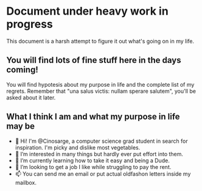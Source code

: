 # Document under heavy work in progress
This document is a harsh attempt to figure it out what's going on in my life.

## You will find lots of fine stuff here in the days coming!
You will find hypotesis about my purpose in life and the complete list of my regrets.
Remember that "una salus victis: nullam sperare salutem", you'll be asked about it later.

## What I think I am and what my purpose in life may be
- 👋 Hi! I'm @Cinosarge, a computer science grad student in search for inspiration. I'm picky and dislike most vegetables.
- 👀 I’m interested in many things but hardly ever put effort into them.
- 🌱 I’m currently learning how to take it easy and being a Dude.
- 💞️ I’m looking to get a job I like while struggling to pay the rent.
- 📫 You can send me an email or put actual oldfashon letters inside my mailbox.

<!---
Cinosarge/Cinosarge is a ✨ special ✨ repository because its `README.md` (this file) appears on your GitHub profile.
You can click the Preview link to take a look at your changes.
--->
